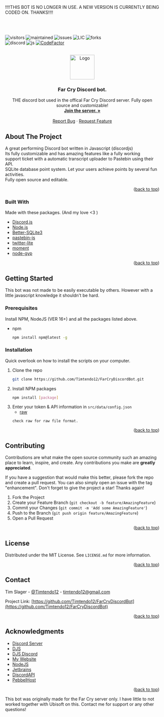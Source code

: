 <br />
<br />
<br />
!!!!THIS BOT IS NO LONGER IN USE. A NEW VERSION IS CURRENTLY BEING CODED ON. THANKS!!!!
<br />
<br />
<br />
<br />





![visitors](https://visitor-badge.glitch.me/badge?page_id=Timtendo12.timtendo12&left_color=yellow&right_color=red) ![maintained](https://img.shields.io/badge/Maintained%3F-yes-green.svg) ![issues](https://badgen.net/github/issues/Timtendo12/FarCryDiscordBot) ![LIC](https://img.shields.io/github/license/Timtendo12/FarCryDiscordBot.svg) ![forks](https://badgen.net/github/contributors/Timtendo12/FarCryDiscordBot)<br>![discord](https://img.shields.io/badge/Discord-7289DA?style=for-the-badge&logo=discord&logoColor=white) ![js](https://img.shields.io/badge/JavaScript-323330?style=for-the-badge&logo=javascript&logoColor=F7DF1E) [![CodeFactor](https://www.codefactor.io/repository/github/timtendo12/farcrydiscordbot/badge)](https://www.codefactor.io/repository/github/timtendo12/farcrydiscordbot)
<div id="top"></div>

<!-- PROJECT LOGO -->
<br />
<div align="center">
  <a href="https://github.com/Timtendo12/FarCryDiscordBot">
    <img src="https://external-preview.redd.it/R1ewshaWQVxbhTFlsPbUQ-M5ILWeYzbFV0HBtDpDC9w.jpg?auto=webp&s=5ba481082841f2b8f94485d077fe605534263014" alt="Logo" width="80" height="80">
  </a>

  <h3 align="center">Far Cry Discord bot.</h3>

  <p align="center">
    THE discord bot used in the offical Far Cry Discord server. Fully open source and customizable!
    <br />
    <a href="https://discord.gg/farcry"><strong>Join the server. »</strong></a>
    <br />
    <br />
    <a href="https://github.com/Timtendo12/FarCryDiscordBot/issues">Report Bug</a>
    ·
    <a href="https://github.com/Timtendo12/FarCryDiscordBot/issues">Request Feature</a>
  </p>
</div>

<!-- ABOUT THE PROJECT -->
## About The Project


 A great performing Discord bot written in Javascript (discordjs)<br>
 Its fully customizable and has amazing features like a fully working<br>
 support ticket with a automatic transcript uploader to Pastebin using their API.<br>
 SQLite database point system. Let your users achieve points by several fun activities.<br>
 Fully open source and editable.<br>

<p align="right">(<a href="#top">back to top</a>)</p>



### Built With

Made with these packages. (And my love <3 )

* [Discord.js](https://discord.js.org/#/)
* [Node.js](https://nodejs.org/en/)
* [Better-SQLite3](https://www.npmjs.com/package/better-sqlite3)
* [pastebin-js](https://www.npmjs.com/package/pastebin-js)
* [twitter-lite](https://www.npmjs.com/package/twitter-lite)
* [moment](https://www.npmjs.com/package/moment)
* [node-gyp](https://www.npmjs.com/package/node-gyp)

<p align="right">(<a href="#top">back to top</a>)</p>



<!-- GETTING STARTED -->
## Getting Started

This bot was not made to be easily executable by others. However with a little javascript knowledge it shouldn't be hard. 

### Prerequisites

Install NPM, NodeJS (VER 16+) and all the packages listed above.
* npm
  ```sh
  npm install npm@latest -g
  ```

### Installation

Quick overlook on how to install the scripts on your computer.

1. Clone the repo
   ```sh
   git clone https://github.com/Timtendo12/FarCryDiscordBot.git
   ```
3. Install NPM packages
   ```sh
   npm install [package]
   ```
4. Enter your token & API information in `src/data/config.json`
   * [raw](https://pastebin.com/raw/M6UuTFdL)
   ```
   check raw for raw file format.
   ```

<p align="right">(<a href="#top">back to top</a>)</p>


<!-- CONTRIBUTING -->
## Contributing

Contributions are what make the open source community such an amazing place to learn, inspire, and create. Any contributions you make are **greatly appreciated**.

If you have a suggestion that would make this better, please fork the repo and create a pull request. You can also simply open an issue with the tag "enhancement".
Don't forget to give the project a star! Thanks again!

1. Fork the Project
2. Create your Feature Branch (`git checkout -b feature/AmazingFeature`)
3. Commit your Changes (`git commit -m 'Add some AmazingFeature'`)
4. Push to the Branch (`git push origin feature/AmazingFeature`)
5. Open a Pull Request

<p align="right">(<a href="#top">back to top</a>)</p>



<!-- LICENSE -->
## License

Distributed under the MIT License. See `LICENSE.md` for more information.

<p align="right">(<a href="#top">back to top</a>)</p>



<!-- CONTACT -->
## Contact

Tim Slager - [@Timtendo12](https://twitter.com/Timtendo12) - timtendo12@gmail.com

Project Link: [https://github.com/Timtendo12/FarCryDiscordBot](https://github.com/Timtendo12/FarCryDiscordBot)

<p align="right">(<a href="#top">back to top</a>)</p>



<!-- ACKNOWLEDGMENTS -->
## Acknowledgments

* [Discord Server](https://discord.gg/farcry)
* [DJS](https://discord.js.org/#/)
* [DJS Discord](https://discord.gg/djs)
* [My Website](https://tim-slager.newdeveloper.nl/)
* [NodeJS](https://nodejs.org/en/)
* [Jetbrains](https://www.jetbrains.com/webstorm/)
* [DiscordAPI](https://discord.com/developers/docs/intro)
* [PebbelHost](https://www.pebblehost.com/)

<p align="right">(<a href="#top">back to top</a>)</p>


This bot was originally made for the Far Cry server only. I have little to not worked together with Ubisoft on this. Contact me for support or any other questions! 
